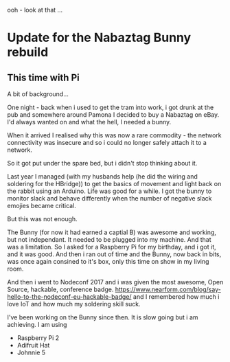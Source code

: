 ooh - look at that ...

# Update for the Nabaztag Bunny rebuild
## This time with Pi

A bit of background...

One night - back when i used to get the tram into work, i got drunk at the pub and somewhere around Pamona I decided to buy a Nabaztag on eBay.  I'd always wanted on and what the hell, I needed a bunny.

When it arrived I realised why this was now a rare commodity - the network connectivity was insecure and so i could no longer safely attach it to a network.

So it got put under the spare bed, but i didn't stop thinking about it.

Last year I managed (with my husbands help (he did the wiring and soldering for the HBridge)) to get the basics of movement and light back on the rabbit using an Arduino.
Life was good for a while.  I got the bunny to monitor slack and behave differently when the number of negative slack emojies became critical.

But this was not enough.

The Bunny (for now it had earned a captial B) was awesome and working, but not independant.  It needed to be plugged into my machine. And that was a limitation.
So I asked for a Raspberry Pi for my birthday, and i got it, and it was good.  And then i ran out of time and the Bunny, now back in bits, was once again consined to it's box, only this time on show in my living room. 

And then i went to Nodeconf 2017 and i was given the most awesome, Open Source, hackable, conference badge. https://www.nearform.com/blog/say-hello-to-the-nodeconf-eu-hackable-badge/ and I remembered how much i love IoT and how much my soldering skill suck.

I've been working on the Bunny since then.  It is slow going but i am achieving.  I am using 
* Raspberry Pi 2
* Adifruit Hat
* Johnnie 5 


